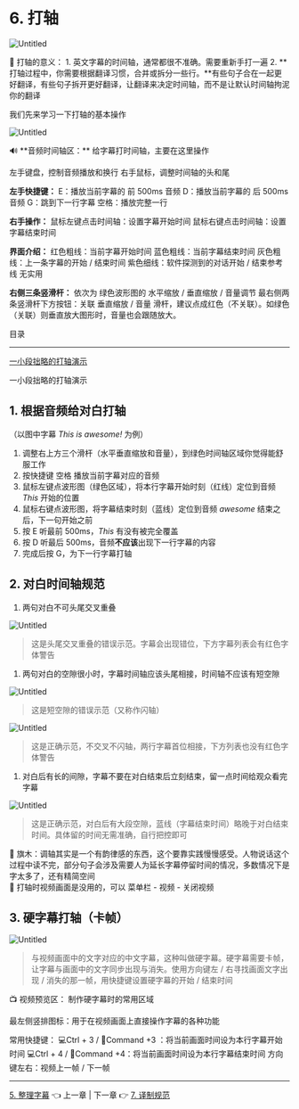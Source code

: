 # 6. 打轴

![Untitled](6%20%E6%89%93%E8%BD%B4%203201de39ac2d44e9bbf754f01b84813e/Untitled.png)

<aside>
🧙 打轴的意义：
1. 英文字幕的时间轴，通常都很不准确。需要重新手打一遍
2. **打轴过程中，你需要根据翻译习惯，合并或拆分一些行。**有些句子合在一起更好翻译，有些句子拆开更好翻译，让翻译来决定时间轴，而不是让默认时间轴拘泥你的翻译

</aside>

我们先来学习一下打轴的基本操作

![Untitled](6%20%E6%89%93%E8%BD%B4%203201de39ac2d44e9bbf754f01b84813e/Untitled%201.png)

<aside>
🔊 **音频时间轴区：**
给字幕打时间轴，主要在这里操作

左手键盘，控制音频播放和换行
右手鼠标，调整时间轴的头和尾

**左手快捷键：**
E：播放当前字幕的 前 500ms 音频
D：播放当前字幕的 后 500ms 音频
G：跳到下一行字幕
空格：播放完整一行

**右手操作：**
鼠标左键点击时间轴：设置字幕开始时间
鼠标右键点击时间轴：设置字幕结束时间

**界面介绍：**
红色粗线：当前字幕开始时间
蓝色粗线：当前字幕结束时间
灰色粗线：上一条字幕的开始 / 结束时间
紫色细线：软件探测到的对话开始 / 结束参考线 无实用

**右侧三条竖滑杆：**
依次为 绿色波形图的 水平缩放 / 垂直缩放 / 音量调节
最右侧两条竖滑杆下方按钮：关联 垂直缩放 / 音量 滑杆，建议点成红色（不关联）。如绿色（关联）则垂直放大图形时，音量也会跟随放大。

</aside>

目录

---

[一小段拙略的打轴演示](6%20%E6%89%93%E8%BD%B4%203201de39ac2d44e9bbf754f01b84813e/aegi_%E6%89%93%E8%BD%B4%E6%BC%94%E7%A4%BA.mp4)

一小段拙略的打轴演示

## 1. 根据音频给对白打轴

（以图中字幕 *This is awesome!* 为例）

1. 调整右上方三个滑杆（水平垂直缩放和音量），到绿色时间轴区域你觉得能舒服工作
2. 按快捷键 空格 播放当前字幕对应的音频
3. 鼠标左键点波形图（绿色区域），将本行字幕开始时刻（红线）定位到音频 *This* 开始的位置
4. 鼠标右键点波形图，将字幕结束时刻（蓝线）定位到音频 *awesome* 结束之后，下一句开始之前
5. 按 E 听最前 500ms，*This* 有没有被完全覆盖
6. 按 D 听最后 500ms，音频**不应该**出现下一行字幕的内容
7. 完成后按 G，为下一行字幕打轴

## 2. 对白时间轴规范

1. 两句对白不可头尾交叉重叠

![Untitled](6%20%E6%89%93%E8%BD%B4%203201de39ac2d44e9bbf754f01b84813e/Untitled%202.png)

> 这是头尾交叉重叠的错误示范。字幕会出现错位，下方字幕列表会有红色字体警告
> 

1. 两句对白的空隙很小时，字幕时间轴应该头尾相接，时间轴不应该有短空隙

![Untitled](6%20%E6%89%93%E8%BD%B4%203201de39ac2d44e9bbf754f01b84813e/Untitled%203.png)

> 这是短空隙的错误示范（又称作闪轴）
> 

![Untitled](6%20%E6%89%93%E8%BD%B4%203201de39ac2d44e9bbf754f01b84813e/Untitled%204.png)

> 这是正确示范，不交叉不闪轴，两行字幕首位相接，下方列表也没有红色字体警告
> 

1. 对白后有长的间隙，字幕不要在对白结束后立刻结束，留一点时间给观众看完字幕

![Untitled](6%20%E6%89%93%E8%BD%B4%203201de39ac2d44e9bbf754f01b84813e/Untitled%205.png)

> 这是正确示范，对白后有大段空隙，蓝线（字幕结束时间）略晚于对白结束时间。具体留的时间无需准确，自行把控即可
> 

<aside>
🐶 旗木：调轴其实是一个有韵律感的东西，这个要靠实践慢慢感受。人物说话这个过程中读不完，部分句子会涉及需要人为延长字幕停留时间的情况，多数情况下是字太多了，还有精简空间

</aside>

<aside>
🧙 打轴时视频画面是没用的，可以 菜单栏 - 视频 - 关闭视频

</aside>

## 3. 硬字幕打轴（卡帧）

![Untitled](6%20%E6%89%93%E8%BD%B4%203201de39ac2d44e9bbf754f01b84813e/Untitled%206.png)

> 与视频画面中的文字对应的中文字幕，这种叫做硬字幕。硬字幕需要卡帧，让字幕与画面中的文字同步出现与消失。使用方向键左 / 右寻找画面文字出现 / 消失的那一帧，用快捷键设置硬字幕的开始 / 结束时间
> 

<aside>
📺 视频预览区：
制作硬字幕时的常用区域

最左侧竖排图标：用于在视频画面上直接操作字幕的各种功能

常用快捷键：
💻Ctrl + 3 / 🍎Command +3 ：将当前画面时间设为本行字幕开始时间
💻Ctrl + 4 / 🍎Command +4：将当前画面时间设为本行字幕结束时间
方向键左右：视频上一帧 / 下一帧

</aside>

---

[5. 整理字幕](5%20%E6%95%B4%E7%90%86%E5%AD%97%E5%B9%95%202b61d1b085d64af5bc6c04931e5412c4.md) 👈 上一章 | 下一章 👉 [7. 译制规范](7%20%E8%AF%91%E5%88%B6%E8%A7%84%E8%8C%83%2091e50f6d42c546589af49f4e59213b43.md)